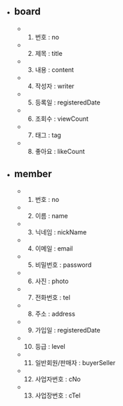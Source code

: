 - ## board
    - 1. 번호 : no
    - 2. 제목 : title
    - 3. 내용 : content
    - 4. 작성자 : writer
    - 5. 등록일 : registeredDate
    - 6. 조회수 : viewCount
    - 7. 태그 : tag
    - 8. 좋아요 : likeCount

- ## member
    - 1. 번호 : no
    - 2. 이름 : name
    - 3. 닉네임 : nickName
    - 4. 이메일 : email
    - 5. 비밀번호 : password
    - 6. 사진 : photo
    - 7. 전화번호 : tel
    - 8. 주소 : address
    - 9. 가입일 : registeredDate
    - 10. 등급 : level
    - 11. 일반회원/판매자 : buyerSeller
    - 12. 사업자번호 : cNo
    - 13. 사업장번호 : cTel